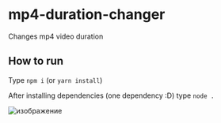 # mp4-duration-changer
Changes mp4 video duration

## How to run
Type ``npm i`` (or ``yarn install``)

After installing dependencies (one dependency :D) type ``node .``

![изображение](https://user-images.githubusercontent.com/60291267/188328643-95f79e65-e749-4cf4-bc0b-f37d937c8805.png)
